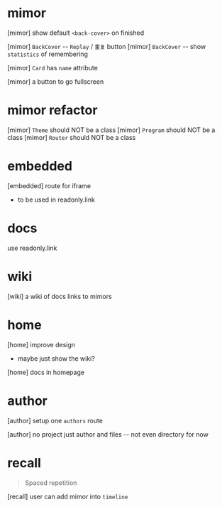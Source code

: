 # mimor

[mimor] show default `<back-cover>` on finished

[mimor] `BackCover` -- `Replay` / `重复` button
[mimor] `BackCover` -- show `statistics` of remembering

[mimor] `Card` has `name` attribute

[mimor] a button to go fullscreen

# mimor refactor

[mimor] `Theme` should NOT be a class
[mimor] `Program` should NOT be a class
[mimor] `Router` should NOT be a class

# embedded

[embedded] route for iframe

- to be used in readonly.link

# docs

use readonly.link

# wiki

[wiki] a wiki of docs links to mimors

# home

[home] improve design

- maybe just show the wiki?

[home] docs in homepage

# author

[author] setup one `authors` route

[author] no project just author and files -- not even directory for now

# recall

> Spaced repetition

[recall] user can add mimor into `timeline`
